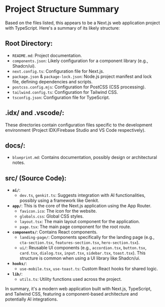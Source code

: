 # Project Structure Summary

Based on the files listed, this appears to be a Next.js web application project with TypeScript. Here's a summary of its likely structure:

## Root Directory:

*   `README.md`: Project documentation.
*   `components.json`: Likely configuration for a component library (e.g., Shadcn/ui).
*   `next.config.ts`: Configuration file for Next.js.
*   `package.json` & `package-lock.json`: Node.js project manifest and lock file, defining dependencies and scripts.
*   `postcss.config.mjs`: Configuration for PostCSS (CSS processing).
*   `tailwind.config.ts`: Configuration for Tailwind CSS.
*   `tsconfig.json`: Configuration file for TypeScript.

## .idx/ and .vscode/:

These directories contain configuration files specific to the development environment (Project IDX/Firebase Studio and VS Code respectively).

## docs/:

*   `blueprint.md`: Contains documentation, possibly design or architectural notes.

## src/ (Source Code):

*   **`ai/`**:
    *   `dev.ts`, `genkit.ts`: Suggests integration with AI functionalities, possibly using a framework like Genkit.
*   **`app/`**: This is the core of the Next.js application using the App Router.
    *   `favicon.ico`: The icon for the website.
    *   `globals.css`: Global CSS styles.
    *   `layout.tsx`: The main layout component for the application.
    *   `page.tsx`: The main page component for the root route.
*   **`components/`**: Contains React components.
    *   `landing-page/`: Components specifically for the landing page (e.g., `cta-section.tsx`, `features-section.tsx`, `hero-section.tsx`).
    *   `ui/`: Reusable UI components (e.g., `accordion.tsx`, `button.tsx`, `card.tsx`, `dialog.tsx`, `input.tsx`, `sidebar.tsx`, `toast.tsx`). This structure is common when using a UI library like Shadcn/ui.
*   **`hooks/`**:
    *   `use-mobile.tsx`, `use-toast.ts`: Custom React hooks for shared logic.
*   **`lib/`**:
    *   `utils.ts`: Utility functions used across the project.

In summary, it's a modern web application built with Next.js, TypeScript, and Tailwind CSS, featuring a component-based architecture and potentially AI integrations.
